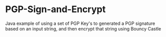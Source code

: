 PGP-Sign-and-Encrypt
====================

Java example of using a set of PGP Key's to generated a PGP signature based on an input string, and then encrypt that string using Bouncy Castle
